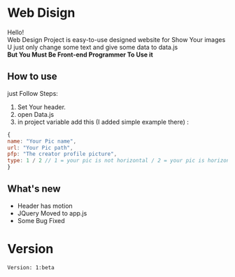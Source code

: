 # Web Disign
Hello! <br>
Web Design Project is easy-to-use designed website for Show Your images <br>
U just only change some text and give some data to data.js <br>
__But You Must Be Front-end Programmer To Use it__ <br>

## How to use
just Follow Steps:
1. Set Your header.
2. open Data.js
3. in project variable add this (I added simple example there) :
```js
{
name: "Your Pic name",
url: "Your Pic path",
pfp: "The creator profile picture",
type: 1 / 2 // 1 = your pic is not horizontal / 2 = your pic is horizontal
}
```

## What's new
- Header has motion
- JQuery Moved to app.js
- Some Bug Fixed

# Version
`Version: 1:beta`